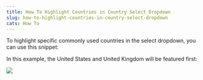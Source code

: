 ```yaml
---
title: How To Highlight Countries in Country Select Dropdown
slug: how-to-highlight-countries-in-country-select-dropdown
cats: How To
---
```



  <p>
    To highlight specific commonly used countries in the select dropdown, you can use this snippet: 
    <script src="https://gist.github.com/clifgriffin/547f325a397b4f89c46926f84d3faf0c.js" type="text/javascript"></script>
  </p>
  <p>
    In this example, the United States and United Kingdom will be featured first:
  </p>
  <p>
    <img src="https://s3.amazonaws.com/helpscout.net/docs/assets/5bdde2822c7d3a01757ac42e/images/5d38f14d2c7d3a2ec4bf62f9/file-HXgPikiGFK.png" />
  </p>
